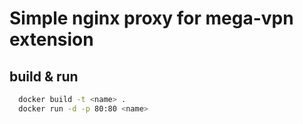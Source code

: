 # Simple nginx proxy for mega-vpn extension

## build & run

```bash
  docker build -t <name> .
  docker run -d -p 80:80 <name>
```

